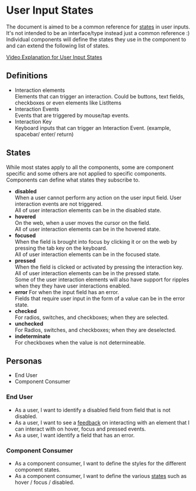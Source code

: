 # User Input States

The document is aimed to be a common reference for [states](./states.md) in user inputs. It's not intended to be an interface/type instead just a common reference :)\
Individual components will define the states they use in the component to and can extend the following list of states.

[Video Explanation for User Input States](https://www.loom.com/share/0be1911cc7e24a669a74d76635318e6e)

## Definitions

-   Interaction elements\
    Elements that can trigger an interaction. Could be buttons, text fields, checkboxes or even elements like ListItems
-   Interaction Events\
    Events that are triggered by mouse/tap events.
-   Interaction Key\
    Keyboard inputs that can trigger an Interaction Event. (example, spacebar/ enter/ return)

## States

While most states apply to all the components, some are component specific and some others are not applied to specific components.
Components can define what states they subscribe to.

-   **disabled**\
    When a user cannot perform any action on the user input field. User interaction events are not triggered.\
    All of user interaction elements can be in the disabled state.
-   **hovered**\
    On the web, when a user moves the cursor on the field.\
    All of user interaction elements can be in the hovered state.
-   **focused**\
    When the field is brought into focus by clicking it or on the web by pressing the tab key on the keyboard.\
    All of user interaction elements can be in the focused state.
-   **pressed**\
    When the field is clicked or activated by pressing the interaction key.\
    All of user interaction elements can be in the pressed state.\
    Some of the user interaction elements will also have support for ripples when they they have user interactions enabled.
-   **error**
    For when the input field has an error.\
    Fields that require user input in the form of a value can be in the error state.
-   **checked**\
    For radios, switches, and checkboxes; when they are selected.
-   **unchecked**\
    For Radios, switches, and checkboxes; when they are deselected.
-   **indeterminate**\
    For checkboxes when the value is not determineable.

## Personas

-   End User
-   Component Consumer

### End User

-   As a user, I want to identify a disabled field from field that is not disabled.
-   As a user, I want to see a [feedback](./states.md) on interacting with an element that I can interact with on hover, focus and pressed events.
-   As a user, I want identify a field that has an error.

### Component Consumer

-   As a component consumer, I want to define the styles for the different component states.
-   As a component consumer, I want to define the various [states](../features/states.md) such as hover / focus / disabled.
